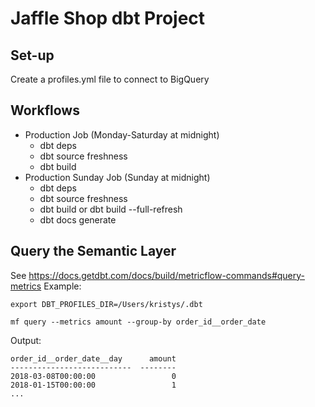 # Jaffle Shop dbt Project
## Set-up
Create a profiles.yml file to connect to BigQuery

## Workflows
- Production Job (Monday-Saturday at midnight)
    - dbt deps
    - dbt source freshness
    - dbt build
- Production Sunday Job (Sunday at midnight)
    - dbt deps
    - dbt source freshness
    - dbt build or dbt build --full-refresh
    - dbt docs generate

## Query the Semantic Layer
See https://docs.getdbt.com/docs/build/metricflow-commands#query-metrics
Example:
```
export DBT_PROFILES_DIR=/Users/kristys/.dbt

mf query --metrics amount --group-by order_id__order_date
```
Output:
```
order_id__order_date__day      amount
---------------------------  --------
2018-03-08T00:00:00                 0
2018-01-15T00:00:00                 1
...
```